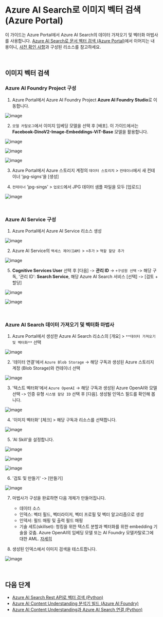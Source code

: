 # Azure AI Search로 이미지 벡터 검색 (Azure Portal)

이 가이드는 Azure Portal에서 Azure AI Search의 데이터 가져오기 및 벡터화 마법사를 사용합니다. [Azure AI Search로 문서 벡터 검색 (Azure Portal)](https://github.com/mnrvacho/ProjectMooModule4/blob/main/1-1.%20Vector%20Search%20(Document)%20-%20Azure%20Portal.md)에서 이어지는 내용이니, [사전 확인 사항](https://github.com/mnrvacho/ProjectMooModule4/blob/main/1-1.%20Vector%20Search%20(Document)%20-%20Azure%20Portal.md#%EC%82%AC%EC%A0%84-%ED%99%95%EC%9D%B8-%EC%82%AC%ED%95%AD)과 구성된 리소스를 참고하세요. 

<br/> 

## 이미지 벡터 검색

### Azure AI Foundry Project 구성 

1. Azure Portal에서 Azure AI Foundry Project **Azure AI Foundry Studio**로 이동합니다. 

![image](https://github.com/user-attachments/assets/d9dc60bf-41ea-4667-b366-ef06edfaf6fe)


2. `모델 카탈로그`에서 이미지 임베딩 모델을 선택 후 [배포]. 이 가이드에서는 **Facebook-DinoV2-Image-Embeddings-ViT-Base** 모델을 활용합니다. 

![image](https://github.com/user-attachments/assets/0a2497cd-1235-45d6-9282-83e8600d5e3b)

![image](https://github.com/user-attachments/assets/5aaa020f-6414-4757-ab3b-042e6e93ff7c)

![image](https://github.com/user-attachments/assets/562b3fbf-642b-48e6-86ba-1ee37f7f73d3)


3. Azure Portal에서 Azure 스토리지 계정의 `데이터 스토리지` > `컨테이너`에서 새 컨테이너 'jpg-signs'을 [생성] 

4. `컨테이너` 'jpg-sings' > `업로드`에서 JPG 데이터 샘플 파일을 모두 [업로드]

  ![image](https://github.com/user-attachments/assets/c3b069a6-168f-4f61-82f1-f7a3fa6d831a)


<br/> 

### Azure AI Service 구성 

1. Azure Portal에서 Azure AI Service 리소스 생성 

![image](https://github.com/user-attachments/assets/fff7cd88-3a65-4213-824b-e0c0664f0321)


2. Azure AI Service의 `액세스 제어(IAM)` > `+추가` > `역할 할당 추가` 

  ![image](https://github.com/user-attachments/assets/91331d01-9b07-46fb-a993-5b906bfe7946)

 


5. **Cognitive Services User** 선택 후 [다음] -> **관리 ID** -> `+구성원 선택` -> 해당 구독, '관리 ID': **Search Service**, 해당 Azure AI Search 서비스 [선택] -> [검토 + 할당]

![image](https://github.com/user-attachments/assets/f4de7930-08a3-4524-8d47-1e74e30cc989)

![image](https://github.com/user-attachments/assets/8b477a93-36f4-462d-b78a-b9c52511ba5a)


<br/> 

### Azure AI Search 데이터 가져오기 및 벡터화 마법사 

1. Azure Portal에서 생성한 Azure AI Search 리소스의 [개요] > `**데이터 가져오기 및 벡터화**` 선택 

![image](https://github.com/user-attachments/assets/3b82c652-e7c4-4edf-ae32-c5eb68b0073b)


2. '데이터 연결'에서 `Azure Blob Storage` -> 해당 구독과 생성된 Azure 스토리지 계정 (Blob Storage)와 컨테이너 선택 

![image](https://github.com/user-attachments/assets/7aa86d09-f0bd-4b72-a286-43860c96ffa3)


3. '텍스트 벡터화'에서 `Azure OpenAI` -> 해당 구독과 생성된 Azure OpenAI와 모델 선택 -> 인증 유형 `시스템 할당 ID` 선택 후 [다음]. 생성될 인덱스 필드를 확인해 봅니다.  

![image](https://github.com/user-attachments/assets/f2a38edc-a98c-4b24-a430-26ddbac3c037)

4. '이미지 벡터화' [체크] > 해당 구독과 리소스를 선택합니다. 

![image](https://github.com/user-attachments/assets/902b89dd-02a4-4601-93ce-993924842f9a)

5. 'AI Skill'을 설정합니다. 

![image](https://github.com/user-attachments/assets/3d88e70f-aadd-4b76-af8c-1182ebc5b797)

![image](https://github.com/user-attachments/assets/0f10619a-94bf-4367-b094-5c4b37df2b04)

![image](https://github.com/user-attachments/assets/d17936a9-d507-49f6-a24e-0ee5e6c9db4e)


6. '검토 및 만들기' -> [만들기] 

![image](https://github.com/user-attachments/assets/fad5b34b-4b67-43bc-a8bb-337edfa91a39)




7. 마법사가 구성을 완료하면 다음 개체가 만들어집니다.
   * 데이터 소스
   * 인덱스: 벡터 필드, 벡터라이저, 벡터 프로필 및 벡터 알고리즘으로 생성 
   * 인덱서: 필드 매핑 및 출력 필드 매핑
   * 기술 세트(skillset): 청킹을 위한 텍스트 분할과 벡터화를 위한 embedding 기술을 갖춤. 
     Azure OpenAI의 임베딩 모델 또는 AI Foundry 모델카탈로그에 대한 AML. [자세히](https://learn.microsoft.com/ko-kr/azure/search/search-import-data-portal#skills) 

8. 생성된 인덱스에서 이미지 검색을 테스트합니다. 

![image](https://github.com/user-attachments/assets/b43417e4-e9b1-45b2-b974-44692835ac1a)



<br/> 

## 다음 단계 

* [Azure AI Search Rest API로 벡터 검색 (Python)](https://github.com/mnrvacho/ProjectMooModule4/blob/main/2.%20Vector%20Search%20-%20Rest%20API.md)
* [Azure AI Content Understanding 분석기 빌드 (Azure AI Foundry)](https://github.com/mnrvacho/ProjectMooModule4/blob/main/3.%20Azure%20Content%20Understanding%20-%20Azure%20AI%20Foundry.md)
* [Azure AI Content Understanding과 Azure AI Search 연결 (Python)](https://github.com/mnrvacho/ProjectMooModule4/blob/main/4.%20Azure%20Content%20Understanding%20-%20Rest%20API.md)  



<br/> 
